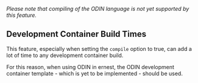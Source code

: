 _Please note that compiling of the ODIN language is not yet supported by this
feature._

## Development Container Build Times

This feature, especially when setting the `compile` option to true, can add a
lot of time to any development container build.

For this reason, when using ODIN in ernest, the ODIN development container
template - which is yet to be implemented - should be used.

<!-- markdownlint-disable-file MD041 -->
